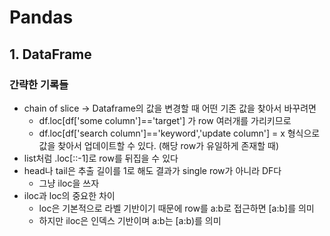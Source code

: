 # Pandas

## 1. DataFrame

### 간략한 기록들

 - chain of slice -> Dataframe의 값을 변경할 때 어떤 기존 값을 찾아서 바꾸려면
     - df.loc[df['some column']=='target'] 가 row 여러개를 가리키므로
     - df.loc[df['search column']=='keyword','update column'] = x 형식으로 값을 찾아서 업데이트할 수 있다. (해당 row가 유일하게 존재할 때)
 - list처럼 .loc[::-1]로 row를 뒤집을 수 있다
 - head나 tail은 추출 길이를 1로 해도 결과가 single row가 아니라 DF다
   - 그냥 iloc을 쓰자
 - iloc과 loc의 중요한 차이
   - loc은 기본적으로 라벨 기반이기 때문에 row를 a:b로 접근하면 [a:b]를 의미
   - 하지만 iloc은 인덱스 기반이며 a:b는 [a:b)를 의미